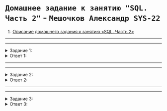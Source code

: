 # `Домашнее задание к занятию "SQL. Часть 2"` - `Мешочков Александр SYS-22`



1. [Описание домашнего задания к занятию «SQL. Часть 2»](https://github.com/netology-code/sdb-homeworks/blob/main/12-04.md)
---

---
<details>
   <summary> Задание 1: </summary>
Одним запросом получите информацию о магазине, в котором обслуживается более 300 покупателей, и выведите в результат следующую информацию: 
- фамилия и имя сотрудника из этого магазина;
- город нахождения магазина;
- количество пользователей, закреплённых в этом магазине.
</details>

<details>
   <summary> Ответ 1: </summary>
  
```sql
SELECT CONCAT(s.last_name, ' ', s.first_name) AS staff, c.city, COUNT(c2.store_id) AS custumers
FROM customer c2
INNER JOIN store s2 ON s2.store_id = c2.store_id
INNER JOIN staff s ON s.staff_id = s2.manager_staff_id 
INNER JOIN address a ON s.address_id = a.address_id
INNER JOIN city c ON c.city_id = a.city_id
GROUP BY c2.store_id
HAVING COUNT(c2.store_id) > 300;
```

</details>

---

---

<details>
   <summary> Задание 2: </summary>
Получите количество фильмов, продолжительность которых больше средней продолжительности всех фильмов.
</details>

<details>
   <summary> Ответ 2: </summary>
  
```sql
SELECT COUNT(f.title) 
FROM film f
WHERE f.`length` > (SELECT AVG(`length`) FROM film)
```

</details>

---

---

<details>
   <summary> Задание 3: </summary>
Получите информацию, за какой месяц была получена наибольшая сумма платежей, и добавьте информацию по количеству аренд за этот месяц.

</details>

<details>
   <summary> Ответ 3: </summary>
  
```sql
SELECT *, DATE_FORMAT(date, '%d.%m.%Y') as new_date FROM employees, SUM(p.amount), COUNT(p.rental_id) 
FROM payment p
GROUP BY MONTH(payment_date)
ORDER BY SUM(p.amount ) DESC
LIMIT 1;
```

```

</details>

---

---